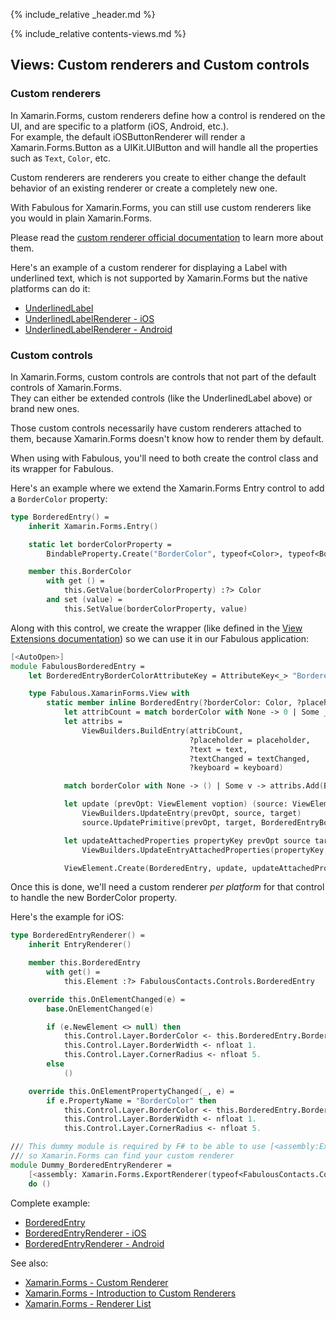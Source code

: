 {% include_relative _header.md %}

{% include_relative contents-views.md %}

## Views: Custom renderers and Custom controls

### Custom renderers

In Xamarin.Forms, custom renderers define how a control is rendered on the UI, and are specific to a platform (iOS, Android, etc.).  
For example, the default iOSButtonRenderer will render a Xamarin.Forms.Button as a UIKit.UIButton and will handle all the properties such as `Text`, `Color`, etc.

Custom renderers are renderers you create to either change the default behavior of an existing renderer or create a completely new one.

With Fabulous for Xamarin.Forms, you can still use custom renderers like you would in plain Xamarin.Forms.

Please read the [custom renderer official documentation](https://docs.microsoft.com/xamarin/xamarin-forms/app-fundamentals/custom-renderer/) to learn more about them.

Here's an example of a custom renderer for displaying a Label with underlined text, which is not supported by Xamarin.Forms but the native platforms can do it:
- [UnderlinedLabel](https://github.com/TimLariviere/FabulousContacts/blob/master/FabulousContacts/Controls/UnderlinedLabel.fs)
- [UnderlinedLabelRenderer - iOS](https://github.com/TimLariviere/FabulousContacts/blob/master/FabulousContacts.iOS/UnderlinedLabelRenderer.fs)
- [UnderlinedLabelRenderer - Android](https://github.com/TimLariviere/FabulousContacts/blob/master/FabulousContacts.Android/UnderlinedLabelRenderer.fs)

### Custom controls

In Xamarin.Forms, custom controls are controls that not part of the default controls of Xamarin.Forms.  
They can either be extended controls (like the UnderlinedLabel above) or brand new ones.

Those custom controls necessarily have custom renderers attached to them, because Xamarin.Forms doesn't know how to render them by default.

When using with Fabulous, you'll need to both create the control class and its wrapper for Fabulous.

Here's an example where we extend the Xamarin.Forms Entry control to add a `BorderColor` property:
```fs
type BorderedEntry() =
    inherit Xamarin.Forms.Entry()

    static let borderColorProperty =
        BindableProperty.Create("BorderColor", typeof<Color>, typeof<BorderedEntry>, Color.Default)

    member this.BorderColor
        with get () =
            this.GetValue(borderColorProperty) :?> Color
        and set (value) =
            this.SetValue(borderColorProperty, value)
```

Along with this control, we create the wrapper (like defined in the [View Extensions documentation](https://fsprojects.github.io/Fabulous/Fabulous.XamarinForms/views-extending.html)) so we can use it in our Fabulous application:
```fs
[<AutoOpen>]
module FabulousBorderedEntry =
    let BorderedEntryBorderColorAttributeKey = AttributeKey<_> "BorderedEntry_BorderColor"

    type Fabulous.XamarinForms.View with
        static member inline BorderedEntry(?borderColor: Color, ?placeholder, ?text, ?textChanged, ?keyboard) =
            let attribCount = match borderColor with None -> 0 | Some _ -> 1
            let attribs =
                ViewBuilders.BuildEntry(attribCount,
                                        ?placeholder = placeholder,
                                        ?text = text,
                                        ?textChanged = textChanged,
                                        ?keyboard = keyboard)

            match borderColor with None -> () | Some v -> attribs.Add(BorderedEntryBorderColorAttributeKey, v)

            let update (prevOpt: ViewElement voption) (source: ViewElement) (target: BorderedEntry) =
                ViewBuilders.UpdateEntry(prevOpt, source, target)
                source.UpdatePrimitive(prevOpt, target, BorderedEntryBorderColorAttributeKey, (fun target v -> target.BorderColor <- v))

            let updateAttachedProperties propertyKey prevOpt source target =
                ViewBuilders.UpdateEntryAttachedProperties(propertyKey, prevOpt, source, target)

            ViewElement.Create(BorderedEntry, update, updateAttachedProperties, attribs)
```

Once this is done, we'll need a custom renderer _per platform_ for that control to handle the new BorderColor property.

Here's the example for iOS:
```fs
type BorderedEntryRenderer() =
    inherit EntryRenderer()

    member this.BorderedEntry
        with get() =
            this.Element :?> FabulousContacts.Controls.BorderedEntry

    override this.OnElementChanged(e) =
        base.OnElementChanged(e)

        if (e.NewElement <> null) then
            this.Control.Layer.BorderColor <- this.BorderedEntry.BorderColor.ToCGColor()
            this.Control.Layer.BorderWidth <- nfloat 1.
            this.Control.Layer.CornerRadius <- nfloat 5.
        else
            ()

    override this.OnElementPropertyChanged(_, e) =
        if e.PropertyName = "BorderColor" then
            this.Control.Layer.BorderColor <- this.BorderedEntry.BorderColor.ToCGColor()
            this.Control.Layer.BorderWidth <- nfloat 1.
            this.Control.Layer.CornerRadius <- nfloat 5.

/// This dummy module is required by F# to be able to use [<assembly:ExportRendererAttribute>]
/// so Xamarin.Forms can find your custom renderer
module Dummy_BorderedEntryRenderer =
    [<assembly: Xamarin.Forms.ExportRenderer(typeof<FabulousContacts.Controls.BorderedEntry>, typeof<BorderedEntryRenderer>)>]
    do ()
```

Complete example:
- [BorderedEntry](https://github.com/TimLariviere/FabulousContacts/blob/master/FabulousContacts/Controls/BorderedEntry.fs)
- [BorderedEntryRenderer - iOS](https://github.com/TimLariviere/FabulousContacts/blob/master/FabulousContacts.iOS/BorderedEntryRenderer.fs)
- [BorderedEntryRenderer - Android](https://github.com/TimLariviere/FabulousContacts/blob/master/FabulousContacts.Android/BorderedEntryRenderer.fs)

See also:

- [Xamarin.Forms - Custom Renderer](https://docs.microsoft.com/xamarin/xamarin-forms/app-fundamentals/custom-renderer/)
- [Xamarin.Forms - Introduction to Custom Renderers](https://docs.microsoft.com/xamarin/xamarin-forms/app-fundamentals/custom-renderer/introduction)
- [Xamarin.Forms - Renderer List](https://docs.microsoft.com/xamarin/xamarin-forms/app-fundamentals/custom-renderer/renderers)
